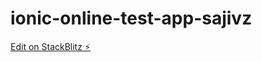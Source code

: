 # ionic-online-test-app-sajivz

[Edit on StackBlitz ⚡️](https://stackblitz.com/edit/ionic-online-test-app-sajivz)